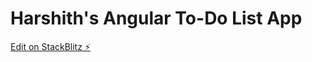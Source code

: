 # Harshith's Angular To-Do List App

[Edit on StackBlitz ⚡️](https://stackblitz.com/edit/angular-default-template-othxzx)
